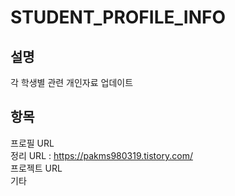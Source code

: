 # STUDENT_PROFILE_INFO
설명
---
각 학생별 관련 개인자료 업데이트 

항목
---
프로필 URL <br/>
정리 URL : https://pakms980319.tistory.com/ <br/>
프로젝트 URL <br/>
기타 
